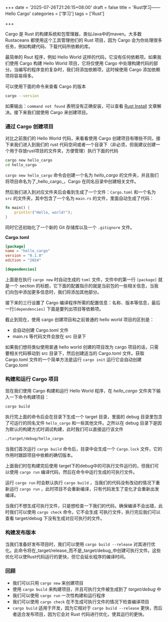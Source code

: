 +++
date = '2025-07-26T21:26:15+08:00'
draft = false
title = 'Rust学习—— Hello Cargo'
categories = ['学习']
tags = ['Rust']

+++

Cargo 是 Rust 的构建系统和包管理器，类似Java中的maven。大多数 Rustaceans 都使用这个工具管理他们的 Rust 项目，因为 Cargo 会为你处理很多任务，例如构建代码、下载代码所依赖的库。

最简单的 Rsut 程序，例如 Hello World 这样的代码，它没有任何依赖项。如果我们使用 Cargo 构建 Hello World 项目，它将仅使用 Cargo 中处理构建代码的部分。当编写的程序变的复杂时，我们将添加依赖项，这时候使用 Cargo 添加依赖项将容易得多。

可以使用下面的命令来查看 Cargo 的版本

```bash
cargo --version
```

如果输出：`command not found` 表明没有正确安装，可以查看 [Rust Install](https://blog.hubianluanma.com/post/rust-install) 文章解决。接下来我们就使用 Cargo 来创建项目。

### 通过 Cargo 创建项目

对比之前我们的 Hello World 代码，来看看使用 Cargo 创建项目有哪些不同，接下来我们进入到我们的 rust 代码空间或者一个目录下（非必须，但我建议创建一个用于存放rust项目的文件夹，方便管理）执行下面的代码

```bash
cargo new hello_cargo
cd hello_cargo
```

`cargo new hello_cargo` 命令会创建一个名为 _hello_cargo_ 的文件夹，并且我们将项目命名为了_hello_cargo_，Cargo 在同名目录中创建相关文件。

然后我们进入到对应文件夹后会看到生成了一个文件：`Cargo.toml` 和一个名为 `src` 的文件夹，其中包含了一个名为 `main.rs` 的文件，里面自动生成了代码：

```rust
fn main() {
    println!("Hello, world!");
}
```

同时它还初始化了一个新的 Git 存储库以及一个 `.gitignore` 文件。

**Cargo.toml**

```toml
[package]
name = "hello_cargo"
version = "0.1.0"
edition = "2024"

[dependencies]
```

上面是在执行 `cargo new` 时自动生成的 `toml` 文件，文件中的第一行 `[package]` 就是一个 section 的标题，它下面的配置指示的就是当前包的一些相关信息，当我们向包中添加更多信息时，我们将添加其他部分。

接下来的三行设置了 Cargo 编译程序所需的配置信息：名称、版本等信息，最后一行`[dependencies]` 下面是要列出项目等依赖项。

截止到现在，使用 cargo 创建项目和之前普通的 hello world 项目的区别是：

- 会自动创建 Cargo.toml 文件
- main.rs 等代码文件会放在 src 目录下

如果我们想将类似使用普通 hello world 创建的项目改为 cargo 项目的话，只需要相关代码移动到 src 目录下，然后创建适当的 Cargo.toml 文件。获取 Cargo.toml 文件的一个简单方法是运行 `cargo init` 运行它会自动创建 Cargo.toml

### 构建和运行 Cargo 项目

现在我们使用 Cargo 构建和运行 Hello World 程序，在 _hello_cargo_ 文件夹下输入一下命令构建项目：

```bash
cargo build
```

执行完上面的命令后会在目录下生成一个 target 目录，里面的 debug 目录里包含了可运行的同名文件 `hello_cargo` 和一些其他文件。之所以在 debug 目录下是因为默认的构建方式时调试构建，此时我们可以直接运行该文件

```bash
./target/debug/hello_cargo
```

当我们首次运行 `cargo build` 命令后，目录中会生成一个 `Cargo.lock` 文件，它的作用时跟踪项目中依赖的确切版本。

上面我们时在构建完后使用 target下的debug中的可执行文件运行的，但我们可以使用 `cargo run` 编译代码，然后在命令中运行生成的可执行文件。

运行 `cargo run` 时会默认执行 `cargo build` ，当我们的代码没有改动的情况下重新运行 `cargo run` ，此时项目不会重新编译，只有代码发生了变化才会重新出发编译。

当我们不想生成可执行文件，只是想检查一下我们的代码，确保编译不会出错，此时我们可以使用 `cargo check` 命令，它不会生成 可执行文件，执行完后我们可以查看 target/debug 下没有生成对应可执行的文件。

### 构建发布版本

当我们准备好发布项目时，我们可以使用 `cargo build --release` 对其进行优化。此命令将在_target/release_而不是_target/debug_中创建可执行文件。这些优化可以使Rust代码运行的更快，但它会延长程序的编译时间。

### 回顾

- 我们可以只用 `cargo new` 来创建项目
- 使用 `cargo build` 来构建项目，并且可执行文件被生成到了 _target/debug_ 中
- 我们可以使用 `cargo run` 一次性构建和运行程序
- 我们可以使用 `cargo check` 在不生成可执行文件的情况下检查编译项目
- `cargo build` 适用于开发，因为它相对于 `cargo build --release` 更快，而后者适合发布项目，因为它会对 Rust 代码进行优化，使其运行的更快。

